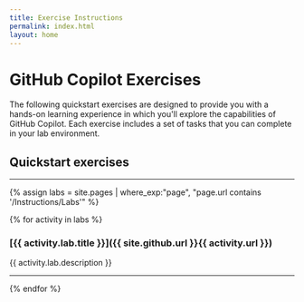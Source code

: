```yaml
---
title: Exercise Instructions
permalink: index.html
layout: home
---
```


# GitHub Copilot Exercises

The following quickstart exercises are designed to provide you with a hands-on learning experience in which you'll explore the capabilities of GitHub Copilot. Each exercise includes a set of tasks that you can complete in your lab environment.

## Quickstart exercises
<hr>

{% assign labs = site.pages | where_exp:"page", "page.url contains '/Instructions/Labs'" %}

{% for activity in labs  %}

### [{{ activity.lab.title }}]({{ site.github.url }}{{ activity.url }})
{{ activity.lab.description }}
<hr>
{% endfor %}
